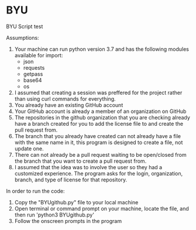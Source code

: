 # BYU
BYU Script test

Assumptions:
1) Your machine can run python version 3.7 and has the following modules available for import:
      - json
      - requests
      - getpass
      - base64
      - os
2) I assumed that creating a session was preffered for the project rather than using curl commands for everything. 
2) You already have an existing GitHub account
3) Your GitHub account is already a member of an organization on GitHub
4) The repositories in the github organization that you are checking already have a branch created for you to add the license file to and create the pull request from.
5) The branch that you already have created can not already have a file with the same name in it, this program is designed to create a file, not update one.
6) There can not already be a pull request waiting to be open/closed from the branch that you want to create a pull request from.
7) I assumed that the idea was to involve the user so they had a customized experience. The program asks for the login, organization, branch, and type of license for that repository.

In order to run the code: 
1) Copy the "BYUgithub.py" file to your local machine
2) Open terminal or command prompt on your machine, locate the file, and then run 'python3 BYUgithub.py'
3) Follow the onscreen prompts in the program
